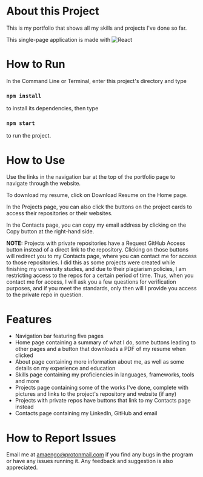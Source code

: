 # About this Project

This is my portfolio that shows all my skills and projects I've done so far. 

This single-page application is made with 
![React](https://img.shields.io/badge/react-%2320232a.svg?style=for-the-badge&logo=react&logoColor=%2361DAFB)

# How to Run

In the Command Line or Terminal, enter this project's directory and type 

### `npm install`

to install its dependencies, then type

### `npm start`

to run the project. 

# How to Use

Use the links in the navigation bar at the top of the portfolio page to navigate through the website. 

To download my resume, click on Download Resume on the Home page. 

In the Projects page, you can also click the buttons on the project cards to access their repositories or their websites. 

In the Contacts page, you can copy my email address by clicking on the Copy button at the right-hand side. 

__NOTE:__ Projects with private repositories have a Request GitHub Access button instead of a direct link to the repository. Clicking on those buttons will redirect you to my Contacts page, where you can contact me for access to those repositories. I did this as some projects were created while finishing my university studies, and due to their plagiarism policies, I am restricting access to the repos for a certain period of time. Thus, when you contact me for access, I will ask you a few questions for verification purposes, and if you meet the standards, only then will I provide you access to the private repo in question. 

# Features

* Navigation bar featuring five pages
* Home page containing a summary of what I do, some buttons leading to other pages and a button that downloads a PDF of my resume when clicked
* About page containing more information about me, as well as some details on my experience and education
* Skills page containing my proficiencies in languages, frameworks, tools and more
* Projects page containing some of the works I've done, complete with pictures and links to the project's repository and website (if any)
* Projects with private repos have buttons that link to my Contacts page instead
* Contacts page containing my LinkedIn, GitHub and email 

# How to Report Issues

Email me at amaengo@protonmail.com if you find any bugs in the program or have any issues running it. Any feedback and suggestion is also appreciated. 
